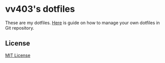 # vv403's dotfiles

These are my dotfiles. [Here](https://gist.github.com/vv403/7ed8159a8f426e7711db147936f18048) is guide on how to manage your own dotfiles in Git repository.

## License

[MIT License](LICENSE)
